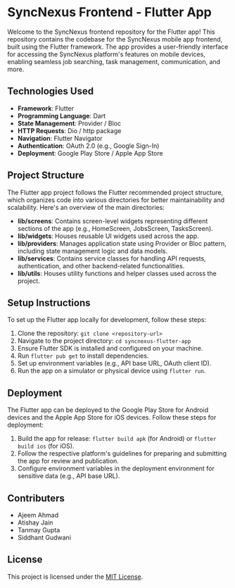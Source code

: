 # SyncNexus Frontend - Flutter App

Welcome to the SyncNexus frontend repository for the Flutter app! This repository contains the codebase for the SyncNexus mobile app frontend, built using the Flutter framework. The app provides a user-friendly interface for accessing the SyncNexus platform's features on mobile devices, enabling seamless job searching, task management, communication, and more.

## Technologies Used
- **Framework**: Flutter
- **Programming Language**: Dart
- **State Management**: Provider / Bloc
- **HTTP Requests**: Dio / http package
- **Navigation**: Flutter Navigator
- **Authentication**: OAuth 2.0 (e.g., Google Sign-In)
- **Deployment**: Google Play Store / Apple App Store

## Project Structure
The Flutter app project follows the Flutter recommended project structure, which organizes code into various directories for better maintainability and scalability. Here's an overview of the main directories:
- **lib/screens**: Contains screen-level widgets representing different sections of the app (e.g., HomeScreen, JobsScreen, TasksScreen).
- **lib/widgets**: Houses reusable UI widgets used across the app.
- **lib/providers**: Manages application state using Provider or Bloc pattern, including state management logic and data models.
- **lib/services**: Contains service classes for handling API requests, authentication, and other backend-related functionalities.
- **lib/utils**: Houses utility functions and helper classes used across the project.

## Setup Instructions
To set up the Flutter app locally for development, follow these steps:
1. Clone the repository: `git clone <repository-url>`
2. Navigate to the project directory: `cd syncnexus-flutter-app`
3. Ensure Flutter SDK is installed and configured on your machine.
4. Run `flutter pub get` to install dependencies.
5. Set up environment variables (e.g., API base URL, OAuth client ID).
6. Run the app on a simulator or physical device using `flutter run`.

## Deployment
The Flutter app can be deployed to the Google Play Store for Android devices and the Apple App Store for iOS devices. Follow these steps for deployment:
1. Build the app for release: `flutter build apk` (for Android) or `flutter build ios` (for iOS).
2. Follow the respective platform's guidelines for preparing and submitting the app for review and publication.
3. Configure environment variables in the deployment environment for sensitive data (e.g., API base URL).

## Contributers
- Ajeem Ahmad
- Atishay Jain
- Tanmay Gupta
- Siddhant Gudwani

## License
This project is licensed under the [MIT License](LICENSE).
